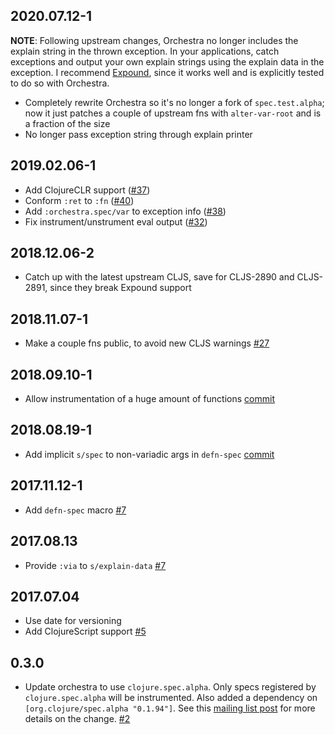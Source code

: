 ## 2020.07.12-1

**NOTE**: Following upstream changes, Orchestra no longer includes the explain
string in the thrown exception. In your applications, catch exceptions and
output your own explain strings using the explain data in the exception. I
recommend [Expound](https://github.com/bhb/expound), since it works well and is
explicitly tested to do so with Orchestra.

- Completely rewrite Orchestra so it's no longer a fork of `spec.test.alpha`;
  now it just patches a couple of upstream fns with `alter-var-root` and is a
  fraction of the size
- No longer pass exception string through explain printer

## 2019.02.06-1

- Add ClojureCLR support ([#37](https://github.com/jeaye/orchestra/pull/37))
- Conform `:ret` to `:fn` ([#40](https://github.com/jeaye/orchestra/pull/40))
- Add `:orchestra.spec/var` to exception info ([#38](https://github.com/jeaye/orchestra/pull/38))
- Fix instrument/unstrument eval output ([#32](https://github.com/jeaye/orchestra/issues/32))

## 2018.12.06-2

- Catch up with the latest upstream CLJS, save for CLJS-2890 and CLJS-2891,
  since they break Expound support

## 2018.11.07-1

- Make a couple fns public, to avoid new CLJS warnings [#27](https://github.com/jeaye/orchestra/pull/27)

## 2018.09.10-1

- Allow instrumentation of a huge amount of functions [commit](https://github.com/jeaye/orchestra/commit/86f3a93918994db2ea0f90de2e767203b7b6d2c0)

## 2018.08.19-1

- Add implicit `s/spec` to non-variadic args in `defn-spec` [commit](https://github.com/jeaye/orchestra/commit/bc2561f63aace0fe6d822d8242d652254d504c49)

## 2017.11.12-1

- Add `defn-spec` macro [#7](https://github.com/jeaye/orchestra/issues/12)

## 2017.08.13

- Provide `:via` to `s/explain-data` [#7](https://github.com/jeaye/orchestra/issues/7)

## 2017.07.04

- Use date for versioning
- Add ClojureScript support [#5](https://github.com/jeaye/orchestra/issues/5)

## 0.3.0

- Update orchestra to use `clojure.spec.alpha`. Only specs registered by `clojure.spec.alpha` will be instrumented. Also added a dependency on `[org.clojure/spec.alpha "0.1.94"]`. See this [mailing list post](https://groups.google.com/forum/#!msg/clojure/10dbF7w2IQo/ec37TzP5AQAJ) for more details on the change. [#2](https://github.com/jeaye/orchestra/issues/2)
